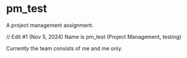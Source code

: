 # pm_test
A project management assignment.

// Edit #1 (Nov 5, 2024)
Name is pm_test (Project Management, testing)

Currently the team consists of me and me only.